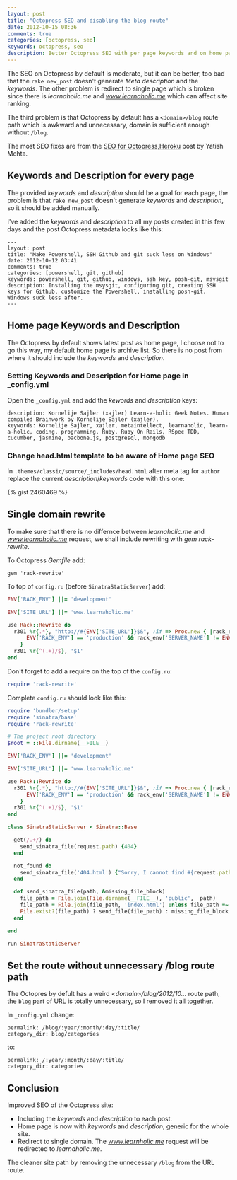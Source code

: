 ```yaml
---
layout: post
title: "Octopress SEO and disabling the blog route"
date: 2012-10-15 08:36
comments: true
categories: [octopress, seo]
keywords: octopress, seo
description: Better Octopress SEO with per page keywords and on home page. Redirect to single domain. Removing Octopress default /blog route.
---
```



The SEO on Octopress by default is moderate, but it can be better, too bad that the `rake new_post`
doesn't generate _Meta description_ and the _keywords_. The other problem is
redirect to single page which is broken since there is _learnaholic.me_ and _www.learnaholic.me_
which can affect site ranking.

The third problem is that Octopress by default has a `<domain>/blog` route path which is awkward
and unnecessary, domain is sufficient enough without `/blog`.

The most SEO fixes are from the [SEO for Octopress,Heroku](http://www.yatishmehta.in/seo-for-octopress)
post by Yatish Mehta.

## Keywords and Description for every page

The provided _keywords_ and _description_ should be a goal for each page, the problem is
that `rake new_post` doesn't generate _keywords_ and _description_, so it should be added
manually.

I've added the _keywords_ and _description_ to all my posts created in this few days
and the post Octopress metadata looks like this:

```
---
layout: post
title: "Make Powershell, SSH Github and git suck less on Windows"
date: 2012-10-12 03:41
comments: true
categories: [powershell, git, github]
keywords: powershell, git, github, windows, ssh key, posh-git, msysgit
description: Installing the msysgit, configuring git, creating SSH keys for Github, customize the Powershell, installing posh-git. Windows suck less after.
---
```

## Home page Keywords and Description

The Octopress by default shows latest post as home page, I choose not to go this way, my
default home page is archive list. So there is no post from where it should include the
_keywords_ and _description_.

### Setting Keywords and Description for Home page in _config.yml

Open the `_config.yml` and add the _kewords_ and _description_ keys:

```
description: Kornelije Sajler (xajler) Learn-a-holic Geek Notes. Human compiled Brainwork by Kornelije Sajler (xajler).
keywords: Kornelije Sajler, xajler, metaintellect, learnaholic, learn-a-holic, coding, programming, Ruby, Ruby On Rails, RSpec TDD, cucumber, jasmine, bacbone.js, postgresql, mongodb
```

### Change head.html template to be aware of Home page SEO

In `.themes/classic/source/_includes/head.html` after meta tag for `author` replace the
current _description_/_keywords_ code with this one:

{% gist 2460469 %}

## Single domain rewrite

To make sure that there is no differnce between _learnaholic.me_ and _www.learnaholic.me_
request, we shall include rewriting with _gem rack-rewrite_.

To Octopress _Gemfile_ add:

```
gem 'rack-rewrite'
```

To top of `config.ru` (before `SinatraStaticServer`) add:

```ruby
ENV['RACK_ENV'] ||= 'development'

ENV['SITE_URL'] ||= 'www.learnaholic.me'

use Rack::Rewrite do
  r301 %r{.*}, "http://#{ENV['SITE_URL']}$&", :if => Proc.new { |rack_env|
      ENV['RACK_ENV'] == 'production' && rack_env['SERVER_NAME'] != ENV['SITE_URL']
    }
  r301 %r{^(.+)/$}, '$1'
end
```

Don't forget to add a require on the top of the `config.ru`:

```ruby
require 'rack-rewrite'
```
Complete `config.ru` should look like this:

```ruby
require 'bundler/setup'
require 'sinatra/base'
require 'rack-rewrite'

# The project root directory
$root = ::File.dirname(__FILE__)

ENV['RACK_ENV'] ||= 'development'

ENV['SITE_URL'] ||= 'www.learnaholic.me'

use Rack::Rewrite do
  r301 %r{.*}, "http://#{ENV['SITE_URL']}$&", :if => Proc.new { |rack_env|
      ENV['RACK_ENV'] == 'production' && rack_env['SERVER_NAME'] != ENV['SITE_URL']
    }
  r301 %r{^(.+)/$}, '$1'
end

class SinatraStaticServer < Sinatra::Base

  get(/.+/) do
    send_sinatra_file(request.path) {404}
  end

  not_found do
    send_sinatra_file('404.html') {"Sorry, I cannot find #{request.path}"}
  end

  def send_sinatra_file(path, &missing_file_block)
    file_path = File.join(File.dirname(__FILE__), 'public',  path)
    file_path = File.join(file_path, 'index.html') unless file_path =~ /\.[a-z]+$/i
    File.exist?(file_path) ? send_file(file_path) : missing_file_block.call
  end

end

run SinatraStaticServer
```

## Set the route without unnecessary /blog route path

The Octopres by defult has a weird _&lt;domain&gt;/blog/2012/10..._ route path, the `blog`
part of URL is totally unnecessary, so I removed it all together.

In `_config.yml` change:

```
permalink: /blog/:year/:month/:day/:title/
category_dir: blog/categories
```

to:

```
permalink: /:year/:month/:day/:title/
category_dir: categories
```

## Conclusion

Improved SEO of the Octopress site:

* Including the _keywords_ and _description_ to each post.
* Home page is now with _keywords_ and _description_, generic for the whole site.
* Redirect to single domain. The _www.learnholic.me_ request will be redirected to _learnaholic.me_.

The cleaner site path by removing the unnecessary `/blog` from the URL route.
